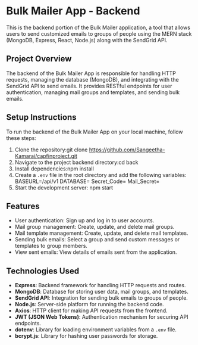 # Bulk Mailer App - Backend

This is the backend portion of the Bulk Mailer application, a tool that allows users to send customized emails to groups of people using the MERN stack (MongoDB, Express, React, Node.js) along with the SendGrid API.


## Project Overview

The backend of the Bulk Mailer App is responsible for handling HTTP requests, managing the database (MongoDB), and integrating with the SendGrid API to send emails. 
It provides RESTful endpoints for user authentication, managing mail groups and templates, and sending bulk emails.

## Setup Instructions

To run the backend of the Bulk Mailer App on your local machine, follow these steps:

1. Clone the repository:git clone https://github.com/Sangeetha-Kamaraj/capfinproject.git
2. Navigate to the project backend directory:cd back
3. Install dependencies:npm install
4. Create a `.env` file in the root directory and add the following variables:
BASEURL=/api/v1
DATABASE=<your-mongodb-url>
Secret_Code=<your-jwt-secret>
Mail_Secret=<your-sendgrid-api-key>
5. Start the development server:
npm start


## Features

- User authentication: Sign up and log in to user accounts.
- Mail group management: Create, update, and delete mail groups.
- Mail template management: Create, update, and delete mail templates.
- Sending bulk emails: Select a group and send custom messages or templates to group members.
- View sent emails: View details of emails sent from the application.

## Technologies Used

- **Express**: Backend framework for handling HTTP requests and routes.
- **MongoDB**: Database for storing user data, mail groups, and templates.
- **SendGrid API**: Integration for sending bulk emails to groups of people.
- **Node.js**: Server-side platform for running the backend code.
- **Axios**: HTTP client for making API requests from the frontend.
- **JWT (JSON Web Tokens)**: Authentication mechanism for securing API endpoints.
- **dotenv**: Library for loading environment variables from a `.env` file.
- **bcrypt.js**: Library for hashing user passwords for storage.








